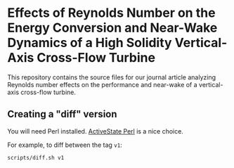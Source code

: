 # Effects of Reynolds Number on the Energy Conversion and Near-Wake Dynamics of a High Solidity Vertical-Axis Cross-Flow Turbine

This repository contains the source files for our journal article analyzing
Reynolds number effects on the performance and near-wake
of a vertical-axis cross-flow turbine.


## Creating a "diff" version

You will need Perl installed. [ActiveState
Perl](http://www.activestate.com/activeperl/downloads) is a nice choice.

For example, to diff between the tag `v1`:

    scripts/diff.sh v1
